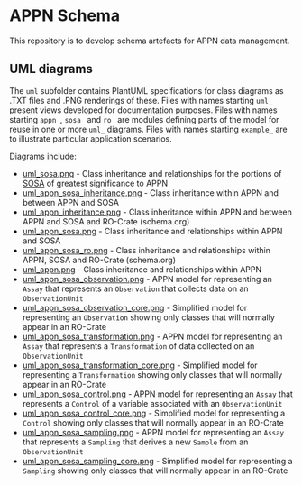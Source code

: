 # APPN Schema
This repository is to develop schema artefacts for APPN data management.

## UML diagrams
The `uml` subfolder contains PlantUML specifications for class diagrams as .TXT files and .PNG renderings of these. Files with names starting `uml_` present views developed for documentation purposes. Files with names starting `appn_`, `sosa_` and `ro_` are modules defining parts of the model for reuse in one or more `uml_` diagrams. Files with names starting `example_` are to illustrate particular application scenarios. 

Diagrams include:
* [uml_sosa.png](/uml/uml_sosa.png) - Class inheritance and relationships for the portions of [SOSA](https://w3c.github.io/sdw-sosa-ssn/ssn/) of greatest significance to APPN
* [uml_appn_sosa_inheritance.png](/uml/uml_appn_sosa_inheritance.png) - Class inheritance within APPN and between APPN and SOSA
* [uml_appn_inheritance.png](/uml/uml_appn_inheritance.png) - Class inheritance within APPN and between APPN and SOSA and RO-Crate (schema.org)
* [uml_appn_sosa.png](/uml/uml_appn_sosa.png) - Class inheritance and relationships within APPN and SOSA
* [uml_appn_sosa_ro.png](/uml/uml_appn_sosa_ro.png) - Class inheritance and relationships within APPN, SOSA and RO-Crate (schema.org)
* [uml_appn.png](/uml/uml_appn.png) - Class inheritance and relationships within APPN
* [uml_appn_sosa_observation.png](/uml/uml_appn_observation.png) - APPN model for representing an `Assay` that represents an `Observation` that collects data on an `ObservationUnit` 
* [uml_appn_sosa_observation_core.png](/uml/uml_appn_observation_core.png) - Simplified model for representing an `Observation` showing only classes that will normally appear in an RO-Crate
* [uml_appn_sosa_transformation.png](/uml/uml_appn_transformation.png) - APPN model for representing an `Assay` that represents a `Transformation` of data collected on an `ObservationUnit` 
* [uml_appn_sosa_transformation_core.png](/uml/uml_appn_transformation_core.png) - Simplified model for representing a `Transformation` showing only classes that will normally appear in an RO-Crate
* [uml_appn_sosa_control.png](/uml/uml_appn_control.png) - APPN model for representing an `Assay` that represents a `Control` of a variable associated with an `ObservationUnit` 
* [uml_appn_sosa_control_core.png](/uml/uml_appn_control_core.png) - Simplified model for representing a `Control` showing only classes that will normally appear in an RO-Crate
* [uml_appn_sosa_sampling.png](/uml/uml_appn_sampling.png) - APPN model for representing an `Assay` that represents a `Sampling` that derives a new `Sample` from an `ObservationUnit` 
* [uml_appn_sosa_sampling_core.png](/uml/uml_appn_sampling_core.png) - Simplified model for representing a `Sampling` showing only classes that will normally appear in an RO-Crate
